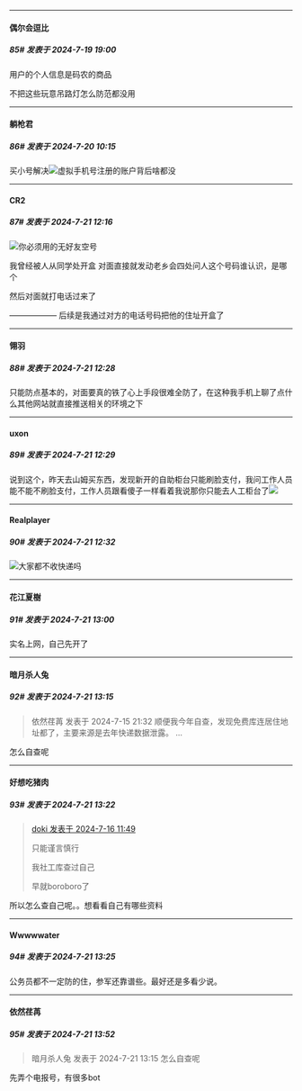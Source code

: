 ﻿
*****

####  偶尔会逗比  
##### 85#       发表于 2024-7-19 19:00

用户的个人信息是码农的商品

不把这些玩意吊路灯怎么防范都没用


*****

####  躺枪君  
##### 86#       发表于 2024-7-20 10:15

买小号解决<img src="https://static.saraba1st.com/image/smiley/face2017/170.png" referrerpolicy="no-referrer">虚拟手机号注册的账户背后啥都没


*****

####  CR2  
##### 87#       发表于 2024-7-21 12:16

<img src="https://static.saraba1st.com/image/smiley/face2017/002.png" referrerpolicy="no-referrer">你必须用的无好友空号

我曾经被人从同学处开盒
对面直接就发动老乡会四处问人这个号码谁认识，是哪个

然后对面就打电话过来了

——————
后续是我通过对方的电话号码把他的住址开盒了


*****

####  翎羽  
##### 88#       发表于 2024-7-21 12:28

只能防点基本的，对面要真的铁了心上手段很难全防了，在这种我手机上聊了点什么其他网站就直接推送相关的环境之下

*****

####  uxon  
##### 89#       发表于 2024-7-21 12:29

说到这个，昨天去山姆买东西，发现新开的自助柜台只能刷脸支付，我问工作人员能不能不刷脸支付，工作人员跟看傻子一样看着我说那你只能去人工柜台了<img src="https://static.saraba1st.com/image/smiley/face2017/067.png" referrerpolicy="no-referrer">


*****

####  Realplayer  
##### 90#       发表于 2024-7-21 12:32

<img src="https://static.saraba1st.com/image/smiley/face2017/163.png" referrerpolicy="no-referrer">大家都不收快递吗


*****

####  花江夏樹  
##### 91#       发表于 2024-7-21 13:00

实名上网，自己先开了


*****

####  暗月杀人兔  
##### 92#       发表于 2024-7-21 13:15

<blockquote>依然荏苒 发表于 2024-7-15 21:32
顺便我今年自查，发现免费库连居住地址都了，主要来源是去年快递数据泄露。 ...</blockquote>
怎么自查呢


*****

####  好想吃猪肉  
##### 93#       发表于 2024-7-21 13:22

<blockquote><a href="httphttps://bbs.saraba1st.com/2b/forum.php?mod=redirect&amp;goto=findpost&amp;pid=65599168&amp;ptid=2191583" target="_blank">doki 发表于 2024-7-16 11:49</a>

只能谨言慎行

我社工库查过自己

早就boroboro了</blockquote>
所以怎么查自己呢。。想看看自己有哪些资料

*****

####  Wwwwwater  
##### 94#       发表于 2024-7-21 13:25

公务员都不一定防的住，参军还靠谱些。最好还是多看少说。


*****

####  依然荏苒  
##### 95#       发表于 2024-7-21 13:52

<blockquote>暗月杀人兔 发表于 2024-7-21 13:15
怎么自查呢</blockquote>
先弄个电报号，有很多bot

